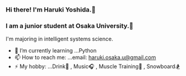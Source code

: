 ### Hi there! I'm Haruki Yoshida.👋

### I am a junior student at Osaka University.🏫 
I'm majoring in intelligent systems science.

- 🌱 I’m currently learning ...Python
- 📫 How to reach me: ...email: haruki.osaka.u@gmail.com
- ⚡ My hobby: ...Drink🍺 , Music🎧 , Muscle Training💪 , Snowboard🏂 

